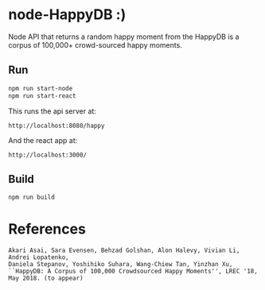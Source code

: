 # node-HappyDB :)

Node API that returns a random happy moment from the HappyDB is a corpus of 100,000+ crowd-sourced happy moments.

## Run

```bash
npm run start-node
npm run start-react
```

This runs the api server at:

```
http://localhost:8080/happy
```

And the react app at:

```
http://localhost:3000/
```

## Build

```bash
npm run build
```

# References


```
Akari Asai, Sara Evensen, Behzad Golshan, Alon Halevy, Vivian Li, Andrei Lopatenko, 
Daniela Stepanov, Yoshihiko Suhara, Wang-Chiew Tan, Yinzhan Xu, 
``HappyDB: A Corpus of 100,000 Crowdsourced Happy Moments'', LREC '18, May 2018. (to appear)
```


